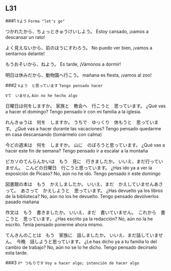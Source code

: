 L31
---


###1
```Vよう```
```Forma "let's go"```

つかれたから、ちょっときゅうけいしよう。
Estoy cansado, ¡vamos a descansar un rato!

よく見えないから、前のほうにすわろう。
No puedo ver bien, ¡vamos a sentarnos delante!

もうおそいから、ねよう。
Es tarde, ¡Vámonos a dormir!

明日は休みだから、動物園へ行こう。
mañana es fiesta, ¡vamos al zoo!


###2
```Vよう　と思っています```
```Tengo pensado hacer```

```Vて　いません```
```Aún no he hecho algo```

日曜日は何をしますか。
家族と　教会へ　行こうと　思っています。
¿Qué vas a hacer el domingo?
Tengo pensado ir con mi familia a la iglesia.

れんきゅうは　何を　しますか。
うちで　ゆっくり　休もうと　思っています。
¿Qué vas a hacer durante las vacaciones?
Tengo pensado quedarme en casa descansando (tomármelo con calma) 

今どの週末は　何を　しますか。
山に　のぼろうと思っています。
¿Qué vas a hacer este fin de semana?
Tengo pensado ir a escalar a la montaña

ピカソのてんらんかいは　もう　見に　行きましたか。
いいえ、まだ行っていません。　こんどの日曜日　行こうと思っています。
¿Has ido ya a ver la exposición de Picaso?
No, aún no he ido. Tengo pensado ir este domingo

図書館の本は　もう　かえしましたか。
いいえ、まだ　かえしていませんあさって。　あさって　かえしようと　思っています。
¿Has devuelto ya los libros de la biblioteca?
No, aún no los he devuelto. Tengo pensado devolverlos pasado mañana

作文は　もう　書きましたか。
いいえ、まだ　書いていません。　これから　書こうと　思っています。
¿Has escrito ya la redacción?
No, aún no la he escrito. Tenía pensado ponerme ahora mismo.

てんきんのことは　もう　家族に　話しましたか。
いいえ、まだ話していません。　今晩　話しようと思っています。
¿Le has dicho ya a tu familia lo del cambio de trabajo?
No, aún no se lo he dicho. Tengo pensado decírselo esta tarde.


###3
```V* つもりです```
```Voy a hacer algo; intención de hacer algo```